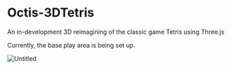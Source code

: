 # Octis-3DTetris
 An in-development 3D reimagining of the classic game Tetris using Three.js
 
 Currently, the base play area is being set up.
 
 ![Untitled](https://user-images.githubusercontent.com/80863542/126368555-b70906c0-a2f2-48bf-8a68-e30e35c824b4.png)
